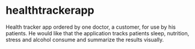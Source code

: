 # healthtrackerapp
 Health tracker app ordered by one doctor, a customer,  for use by his patients. 
 He would like that the application tracks patients sleep, nutrition,  stress and alcohol consume and summarize the results visually. 

